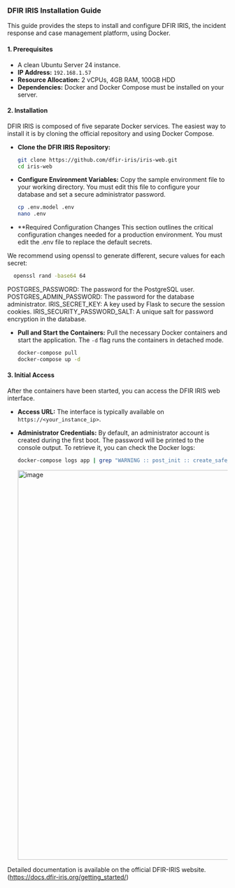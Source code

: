### **DFIR IRIS Installation Guide**

This guide provides the steps to install and configure DFIR IRIS, the incident response and case management platform, using Docker.

#### **1. Prerequisites**

  * A clean Ubuntu Server 24 instance.
  * **IP Address:** `192.168.1.57`
  * **Resource Allocation:** 2 vCPUs, 4GB RAM, 100GB HDD
  * **Dependencies:** Docker and Docker Compose must be installed on your server.

#### **2. Installation**

DFIR IRIS is composed of five separate Docker services. The easiest way to install it is by cloning the official repository and using Docker Compose.

  * **Clone the DFIR IRIS Repository:**
    ```bash
    git clone https://github.com/dfir-iris/iris-web.git
    cd iris-web
    ```
  * **Configure Environment Variables:** Copy the sample environment file to your working directory. You must edit this file to configure your database and set a secure administrator password.
    ```bash
    cp .env.model .env
    nano .env
    ```
   * **Required Configuration Changes
    This section outlines the critical configuration changes needed for a production environment. You must edit the .env file to replace the default secrets.

  We recommend using openssl to generate different, secure values for each secret:
  
  ```bash
    openssl rand -base64 64
  ```
   POSTGRES_PASSWORD: The password for the PostgreSQL user.
   POSTGRES_ADMIN_PASSWORD: The password for the database administrator.
   IRIS_SECRET_KEY: A key used by Flask to secure the session cookies.
   IRIS_SECURITY_PASSWORD_SALT: A unique salt for password encryption in the database.
   
  * **Pull and Start the Containers:**
    Pull the necessary Docker containers and start the application. The `-d` flag runs the containers in detached mode.
    ```bash
    docker-compose pull
    docker-compose up -d
    ```

#### **3. Initial Access**

After the containers have been started, you can access the DFIR IRIS web interface.

  * **Access URL:** The interface is typically available on `https://<your_instance_ip>`.
  * **Administrator Credentials:** By default, an administrator account is created during the first boot. The password will be printed to the console output. To retrieve it, you can check the Docker logs:
    ```bash
    docker-compose logs app | grep "WARNING :: post_init :: create_safe_admin"
    ```

    <img width="1920" height="891" alt="image" src="https://github.com/user-attachments/assets/6a6c266f-cd44-44d0-b737-0bed58df50bb" />

Detailed documentation is available on the official DFIR-IRIS website. (https://docs.dfir-iris.org/getting_started/)
